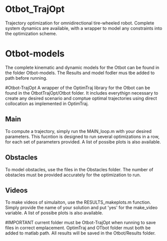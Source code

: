 # Otbot_TrajOpt
Trajectory optimization for omnidirectional tire-wheeled robot. Complete system dynamics are available, with a wrapper to model any constraints into the optimization scheme.

# Otbot-models
The complete kinematic and dynamic models for the Otbot can be found in the folder Otbot-models.
The Results and model fodler mus tbe added to path before running.

#Otbot-TrajOpt
A wrapper of the OptimTraj library for the Otbot can be found in the OtbotTrajOpt/Otbot folder. 
It includes everythign necessary to create any desired scenario and comptue optimal trajectories using direct collocation as implemented in OptimTraj.

## Main
To compute a trajectory, simply run the MAIN_loop.m with your desired parameters. 
This fucntion is designed to run several optimizations in a row, for each set of parameters provided.
A list of possibe plots is also available.

## Obstacles
To model obstacles, use the files in the Obstacles folder. The number of obstacles must be provided accurately for the optimization to run.
 
## Videos
To make videos of simulaiton, use the RESULTS_makeplots.m function. Simply provide the name of your solution and put 'yes' for the make_video variable.
A list of possibe plots is also available.

#IMPORTANT
current folder must be Otbot-TrajOpt when running to save files in correct emplacement. OptimTraj and OTbot folder must both be added to matlab path.
All results will be saved in the Otbot/Results folder.